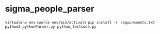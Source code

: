 # sigma_people_parser


`virtualenv env`
`source env/bin/activate`
`pip install -r requirements.txt`
`python3 pythonParser.py python_testcode.py`